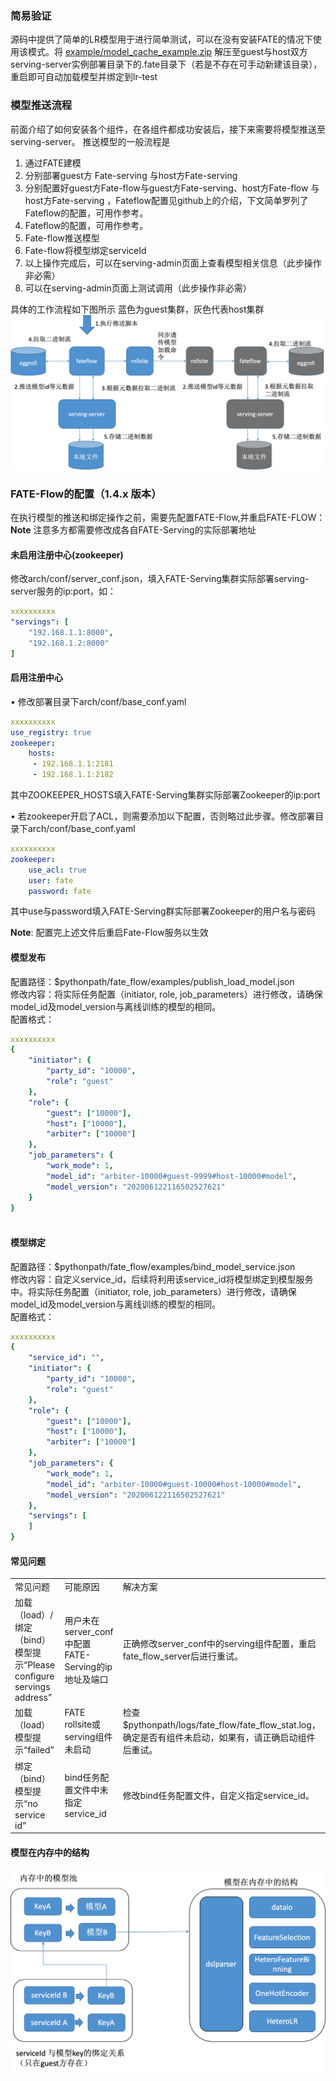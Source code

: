 ### 简易验证
源码中提供了简单的LR模型用于进行简单测试，可以在没有安装FATE的情况下使用该模式。将 [example/model_cache_example.zip](..\src\model_cache_example.zip) 解压至guest与host双方serving-server实例部署目录下的.fate目录下（若是不存在可手动新建该目录），重启即可自动加载模型并绑定到lr-test

### 模型推送流程
前面介绍了如何安装各个组件，在各组件都成功安装后，接下来需要将模型推送至serving-server。
推送模型的一般流程是  

1. 通过FATE建模  
2. 分别部署guest方 Fate-serving 与host方Fate-serving
3. 分别配置好guest方Fate-flow与guest方Fate-serving、host方Fate-flow 与host方Fate-serving ，Fateflow配置见github上的介绍，下文简单罗列了Fateflow的配置，可用作参考。
4. Fateflow的配置，可用作参考。
5. Fate-flow推送模型
6. Fate-flow将模型绑定serviceId
7. 以上操作完成后，可以在serving-admin页面上查看模型相关信息（此步操作非必需）
8. 可以在serving-admin页面上测试调用（此步操作非必需）

具体的工作流程如下图所示 蓝色为guest集群，灰色代表host集群  
![flow](..\img\flow.jpg)

### FATE-Flow的配置（1.4.x 版本）
在执行模型的推送和绑定操作之前，需要先配置FATE-Flow,并重启FATE-FLOW：  
**Note** 注意多方都需要修改成各自FATE-Serving的实际部署地址

#### 未启用注册中心(zookeeper)
修改arch/conf/server_conf.json，填入FATE-Serving集群实际部署serving-server服务的ip:port，如：
```yml
xxxxxxxxxx
"servings": [
    "192.168.1.1:8000",
    "192.168.1.2:8000"
]
```

#### 启用注册中心
•	修改部署目录下arch/conf/base_conf.yaml
```yml
xxxxxxxxxx
use_registry: true
zookeeper:
    hosts:
     - 192.168.1.1:2181
     - 192.168.1.1:2182
```
其中ZOOKEEPER_HOSTS填入FATE-Serving集群实际部署Zookeeper的ip:port

•	若zookeeper开启了ACL，则需要添加以下配置，否则略过此步骤。修改部署目录下arch/conf/base_conf.yaml
```yml
xxxxxxxxxx
zookeeper:
    use_acl: true
    user: fate
    password: fate
```
其中use与password填入FATE-Serving群实际部署Zookeeper的用户名与密码

**Note**: 配置完上述文件后重启Fate-Flow服务以生效

#### 模型发布
配置路径：$pythonpath/fate_flow/examples/publish_load_model.json  
修改内容：将实际任务配置（initiator, role, job_parameters）进行修改，请确保model_id及model_version与离线训练的模型的相同。  
配置格式：
```yml
xxxxxxxxxx
{
    "initiator": {
        "party_id": "10000",
        "role": "guest"
    },
    "role": {
        "guest": ["10000"],
        "host": ["10000"],
        "arbiter": ["10000"]
    },
    "job_parameters": {
        "work_mode": 1,
        "model_id": "arbiter-10000#guest-9999#host-10000#model",
        "model_version": "202006122116502527621"
    }
}
​
```

#### 模型绑定
配置路径：$pythonpath/fate_flow/examples/bind_model_service.json  
修改内容：自定义service_id，后续将利用该service_id将模型绑定到模型服务中。将实际任务配置（initiator, role, job_parameters）进行修改，请确保model_id及model_version与离线训练的模型的相同。  
配置格式：
```yml
xxxxxxxxxx
{
    "service_id": "",
    "initiator": {
        "party_id": "10000",
        "role": "guest"
    },
    "role": {
        "guest": ["10000"],
        "host": ["10000"],
        "arbiter": ["10000"]
    },
    "job_parameters": {
        "work_mode": 1,
        "model_id": "arbiter-10000#guest-10000#host-10000#model",
        "model_version": "202006122116502527621"
    },
    "servings": [
    ]
}
```

#### 常见问题
<table>
  <tr>
    <td>常见问题</td>
    <td>可能原因</td>
    <td>解决方案</td>
  </tr>
  <tr>
    <td>加载（load）/绑定（bind）模型提示“Please configure servings address”</td>
    <td>用户未在server_conf中配置FATE-Serving的ip地址及端口</td>
    <td>正确修改server_conf中的serving组件配置，重启fate_flow_server后进行重试。</td>
  </tr>
  <tr>
    <td>加载（load）模型提示“failed”</td>
    <td>FATE rollsite或serving组件未启动</td>
    <td>检查$pythonpath/logs/fate_flow/fate_flow_stat.log，确定是否有组件未启动，如果有，请正确启动组件后重试。</td>
  </tr>
  <tr>
    <td>绑定（bind）模型提示“no service id”</td>
    <td>bind任务配置文件中未指定service_id</td>
    <td>修改bind任务配置文件，自定义指定service_id。</td>
  </tr>
</table>

#### 模型在内存中的结构
![model_structure](..\img\model_structure.jpg)